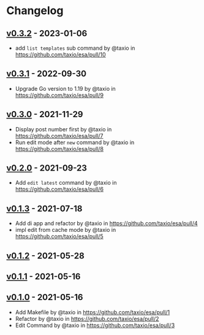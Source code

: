 # Changelog

## [v0.3.2](https://github.com/taxio/esa/compare/v0.3.1...v0.3.2) - 2023-01-06
- add `list templates` sub command by @taxio in https://github.com/taxio/esa/pull/10

## [v0.3.1](https://github.com/taxio/esa/compare/v0.3.0...v0.3.1) - 2022-09-30
- Upgrade Go version to 1.19 by @taxio in https://github.com/taxio/esa/pull/9

## [v0.3.0](https://github.com/taxio/esa/compare/v0.2.0...v0.3.0) - 2021-11-29
- Display post number first by @taxio in https://github.com/taxio/esa/pull/7
- Run edit mode after `new` command by @taxio in https://github.com/taxio/esa/pull/8

## [v0.2.0](https://github.com/taxio/esa/compare/v0.1.3...v0.2.0) - 2021-09-23
- Add `edit latest` command by @taxio in https://github.com/taxio/esa/pull/6

## [v0.1.3](https://github.com/taxio/esa/compare/v0.1.2...v0.1.3) - 2021-07-18
- Add di app and refactor by @taxio in https://github.com/taxio/esa/pull/4
- impl edit from cache mode by @taxio in https://github.com/taxio/esa/pull/5

## [v0.1.2](https://github.com/taxio/esa/compare/v0.1.1...v0.1.2) - 2021-05-28

## [v0.1.1](https://github.com/taxio/esa/compare/v0.1.0...v0.1.1) - 2021-05-16

## [v0.1.0](https://github.com/taxio/esa/commits/v0.1.0) - 2021-05-16
- Add Makefile by @taxio in https://github.com/taxio/esa/pull/1
- Refactor by @taxio in https://github.com/taxio/esa/pull/2
- Edit Command by @taxio in https://github.com/taxio/esa/pull/3
